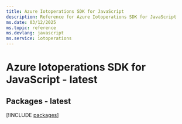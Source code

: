 ```yaml
---
title: Azure Iotoperations SDK for JavaScript
description: Reference for Azure Iotoperations SDK for JavaScript
ms.date: 03/12/2025
ms.topic: reference
ms.devlang: javascript
ms.service: iotoperations
---
```

# Azure Iotoperations SDK for JavaScript - latest
## Packages - latest
[!INCLUDE [packages](iotoperations-index.md)]
